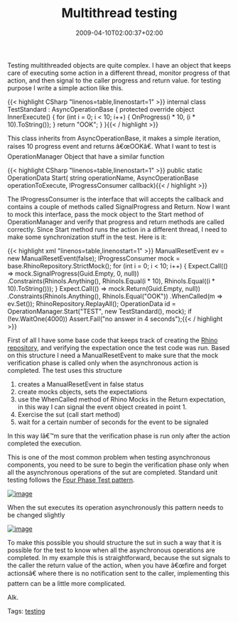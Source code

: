 ﻿---
title: "Multithread testing"
description: ""
date: 2009-04-10T02:00:37+02:00
draft: false
tags: [Testing]
categories: [Testing]
---
Testing multithreaded objects are quite complex. I have an object that keeps care of executing some action in a different thread, monitor progress of that action, and then signal to the caller progress and return value. for testing purpose I write a simple action like this.

{{< highlight CSharp "linenos=table,linenostart=1" >}}
   internal class TestStandard : AsyncOperationBase
   {
      protected override object InnerExecute()
      {
         for (int i = 0; i < 10; i++)
         {
            OnProgress(i * 10, (i * 10).ToString());
         }
         return "OOK";
      }
   }{{< / highlight >}}

<!-- Code inserted with Steve Dunn's Windows Live Writer Code Formatter Plugin.  http://dunnhq.com -->

This class inherits from AsyncOperationBase, it makes a simple iteration, raises 10 progress event and returns â€œOOKâ€. What I want to test is OperationManager Object that have a similar function

{{< highlight CSharp "linenos=table,linenostart=1" >}}
      public static OperationData Start(
         string operationName, 
         AsyncOperationBase operationToExecute, 
         IProgressConsumer callback){{< / highlight >}}

<!-- Code inserted with Steve Dunn's Windows Live Writer Code Formatter Plugin.  http://dunnhq.com -->

The IProgressConsumer is the interface that will accepts the callback and contains a couple of methods called SignalProgress and Return. Now I want to mock this interface, pass the mock object to the Start method of OperationManager and verify that progress and return methods are called correctly. Since Start method runs the action in a different thread, I need to make some synchronization stuff in the test. Here is it:

{{< highlight xml "linenos=table,linenostart=1" >}}
ManualResetEvent ev = new ManualResetEvent(false);
IProgressConsumer mock = base.RhinoRepository.StrictMock<IProgressConsumer>();
for (int i = 0; i < 10; i++)
{
   Expect.Call(() => mock.SignalProgress(Guid.Empty, 0, null))
     .Constraints(RhinoIs.Anything(), RhinoIs.Equal(i * 10), RhinoIs.Equal((i * 10).ToString()));
}
Expect.Call(() => mock.Return(Guid.Empty, null))
   .Constraints(RhinoIs.Anything(), RhinoIs.Equal("OOK"))
   .WhenCalled(m => ev.Set());
RhinoRepository.ReplayAll();
OperationData id = OperationManager.Start("TEST", new TestStandard(), mock);
if (!ev.WaitOne(4000)) Assert.Fail("no answer in 4 seconds");{{< / highlight >}}

<!-- Code inserted with Steve Dunn's Windows Live Writer Code Formatter Plugin.  http://dunnhq.com -->

First of all I have some base code that keeps track of creating the [Rhino repository](http://ayende.com/projects/rhino-mocks.aspx), and verifying the expectation once the test code was run. Based on this structure I need a ManualResetEvent to make sure that the mock verification phase is called only when the asynchronous action is completed. The test uses this structure

1. creates a ManualResetEvent in false status
2. create mocks objects, sets the expectations
3. use the WhenCalled method of Rhino Mocks in the Return expectation, in this way I can signal the event object created in point 1.
4. Exercise the sut (call start method)
5. wait for a certain number of seconds for the event to be signaled

In this way Iâ€™m sure that the verification phase is run only after the action completed the execution.

This is one of the most common problem when testing asynchronous components, you need to be sure to begin the verification phase only when all the asynchronous operations of the sut are completed. Standard unit testing follows the [Four Phase Test pattern](http://xunitpatterns.com/Four%20Phase%20Test.html).

[![image](https://www.codewrecks.com/blog/wp-content/uploads/2009/04/image-thumb.png "image")](https://www.codewrecks.com/blog/wp-content/uploads/2009/04/image.png)

When the sut executes its operation asynchronously this pattern needs to be changed slightly

[![image](https://www.codewrecks.com/blog/wp-content/uploads/2009/04/image-thumb2.png "image")](https://www.codewrecks.com/blog/wp-content/uploads/2009/04/image2.png)

To make this possible you should structure the sut in such a way that it is possible for the test to know when all the asynchronous operations are completed. In my example this is straightforward, because the sut signals to the caller the return value of the action, when you have â€œfire and forget actionsâ€ where there is no notification sent to the caller, implementing this pattern can be a little more complicated.

Alk.

Tags: [testing](http://technorati.com/tag/testing)
